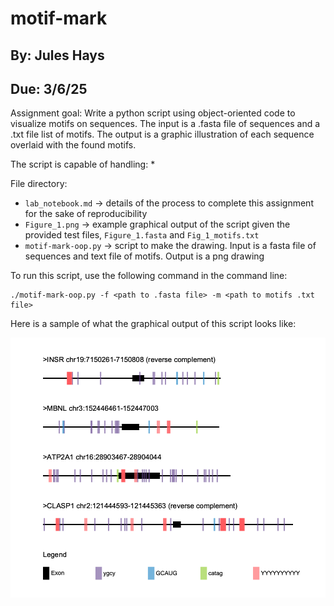 # motif-mark

## By: Jules Hays
## Due: 3/6/25

Assignment goal: Write a python script using object-oriented code to visualize motifs on sequences. The input is a .fasta file of sequences and a .txt file list of motifs. The output is a graphic illustration of each sequence overlaid with the found motifs.

The script is capable of handling:
* 

File directory:
* ```lab_notebook.md``` -> details of the process to complete this assignment for the sake of reproducibility
* ```Figure_1.png``` -> example graphical output of the script given the provided test files, ```Figure_1.fasta``` and ```Fig_1_motifs.txt```
* ```motif-mark-oop.py``` -> script to make the drawing. Input is a fasta file of sequences and text file of motifs. Output is a png drawing

To run this script, use the following command in the command line:
```
./motif-mark-oop.py -f <path to .fasta file> -m <path to motifs .txt file>
```

Here is a sample of what the graphical output of this script looks like:

![alt text](Figure_1.png)
